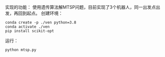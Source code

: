 实现的功能：
使用遗传算法解MTSP问题，目前实现了3个机器人，同一出发点出发，再回到起点。
创建环境：
```shell
conda create -p ./ven python=3.8
conda activate ./ven
pip install scikit-opt
```
运行：
```shell
python mtsp.py
```